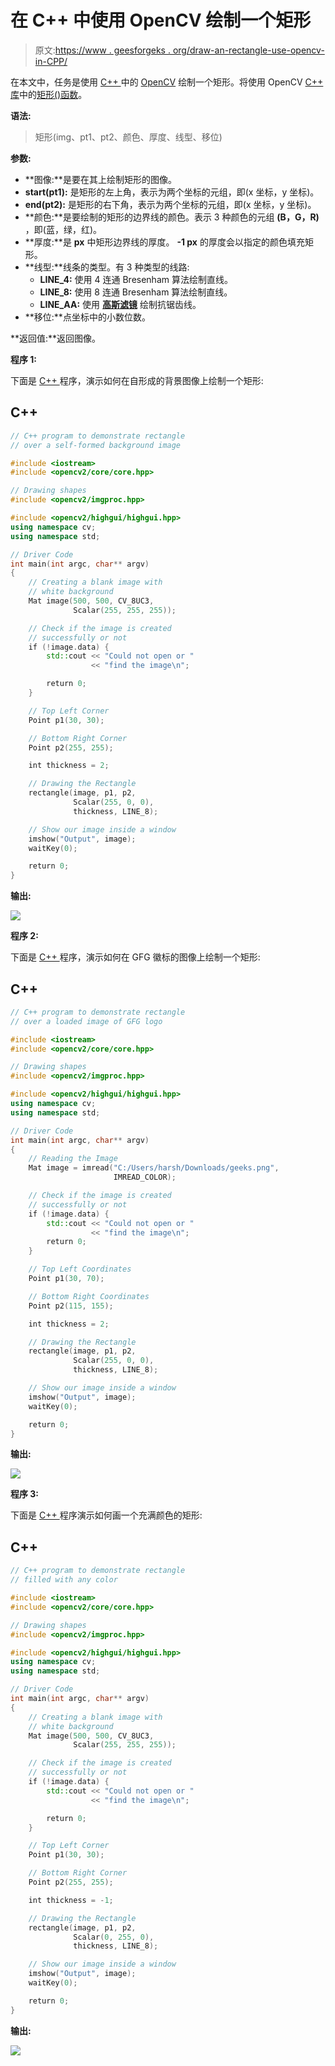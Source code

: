 # 在 C++ 中使用 OpenCV 绘制一个矩形

> 原文:[https://www . geesforgeks . org/draw-an-rectangle-use-opencv-in-CPP/](https://www.geeksforgeeks.org/draw-an-rectangle-using-opencv-in-cpp/)

在本文中，任务是使用 [C++ ](https://www.geeksforgeeks.org/c-plus-plus/) 中的 [OpenCV](https://www.geeksforgeeks.org/introduction-to-opencv/) 绘制一个矩形。将使用 OpenCV [C++ 库](https://www.geeksforgeeks.org/the-c-standard-template-library-stl/)中的[矩形()函数](https://www.geeksforgeeks.org/draw-rectangle-c-graphics/)。

**语法:**

> 矩形(img、pt1、pt2、颜色、厚度、线型、移位)

**参数:**

*   **图像:**是要在其上绘制矩形的图像。
*   **start(pt1):** 是矩形的左上角，表示为两个坐标的元组，即(x 坐标，y 坐标)。
*   **end(pt2):** 是矩形的右下角，表示为两个坐标的元组，即(x 坐标，y 坐标)。
*   **颜色:**是要绘制的矩形的边界线的颜色。表示 3 种颜色的元组 **(B，G，R)** ，即(蓝，绿，红)。
*   **厚度:**是 **px** 中矩形边界线的厚度。 **-1 px** 的厚度会以指定的颜色填充矩形。
*   **线型:**线条的类型。有 3 种类型的线路:
    *   **LINE_4:** 使用 4 连通 Bresenham 算法绘制直线。
    *   **LINE_8:** 使用 8 连通 Bresenham 算法绘制直线。
    *   **LINE_AA:** 使用 [**高斯滤镜**](https://www.geeksforgeeks.org/gaussian-filter-generation-c/) 绘制抗锯齿线。
*   **移位:**点坐标中的小数位数。

**返回值:**返回图像。

**程序 1:**

下面是 [C++ ](https://www.geeksforgeeks.org/c-plus-plus/) 程序，演示如何在自形成的背景图像上绘制一个矩形:

## C++

```cpp
// C++ program to demonstrate rectangle
// over a self-formed background image

#include <iostream>
#include <opencv2/core/core.hpp>

// Drawing shapes
#include <opencv2/imgproc.hpp>

#include <opencv2/highgui/highgui.hpp>
using namespace cv;
using namespace std;

// Driver Code
int main(int argc, char** argv)
{
    // Creating a blank image with
    // white background
    Mat image(500, 500, CV_8UC3,
              Scalar(255, 255, 255));

    // Check if the image is created
    // successfully or not
    if (!image.data) {
        std::cout << "Could not open or "
                  << "find the image\n";

        return 0;
    }

    // Top Left Corner
    Point p1(30, 30);

    // Bottom Right Corner
    Point p2(255, 255);

    int thickness = 2;

    // Drawing the Rectangle
    rectangle(image, p1, p2,
              Scalar(255, 0, 0),
              thickness, LINE_8);

    // Show our image inside a window
    imshow("Output", image);
    waitKey(0);

    return 0;
}
```

**输出:**

[![](img/2d1b59d8bceccd1eb6be2d45ca7e75ce.png)](https://media.geeksforgeeks.org/wp-content/uploads/20210123125516/gg.jpg)

**程序 2:**

下面是 [C++ ](https://www.geeksforgeeks.org/c-plus-plus/) 程序，演示如何在 GFG 徽标的图像上绘制一个矩形:

## C++

```cpp
// C++ program to demonstrate rectangle
// over a loaded image of GFG logo

#include <iostream>
#include <opencv2/core/core.hpp>

// Drawing shapes
#include <opencv2/imgproc.hpp>

#include <opencv2/highgui/highgui.hpp>
using namespace cv;
using namespace std;

// Driver Code
int main(int argc, char** argv)
{
    // Reading the Image
    Mat image = imread("C:/Users/harsh/Downloads/geeks.png",
                       IMREAD_COLOR);

    // Check if the image is created
    // successfully or not
    if (!image.data) {
        std::cout << "Could not open or "
                  << "find the image\n";
        return 0;
    }

    // Top Left Coordinates
    Point p1(30, 70);

    // Bottom Right Coordinates
    Point p2(115, 155);

    int thickness = 2;

    // Drawing the Rectangle
    rectangle(image, p1, p2,
              Scalar(255, 0, 0),
              thickness, LINE_8);

    // Show our image inside a window
    imshow("Output", image);
    waitKey(0);

    return 0;
}
```

**输出:**

[![](img/e0248428c3c578e4845a5e1834266c7a.png)](https://media.geeksforgeeks.org/wp-content/uploads/20210123124652/gg.jpg)

**程序 3:**

下面是 [C++ ](https://www.geeksforgeeks.org/c-plus-plus/) 程序演示如何画一个充满颜色的矩形:

## C++

```cpp
// C++ program to demonstrate rectangle
// filled with any color

#include <iostream>
#include <opencv2/core/core.hpp>

// Drawing shapes
#include <opencv2/imgproc.hpp>

#include <opencv2/highgui/highgui.hpp>
using namespace cv;
using namespace std;

// Driver Code
int main(int argc, char** argv)
{
    // Creating a blank image with
    // white background
    Mat image(500, 500, CV_8UC3,
              Scalar(255, 255, 255));

    // Check if the image is created
    // successfully or not
    if (!image.data) {
        std::cout << "Could not open or "
                  << "find the image\n";

        return 0;
    }

    // Top Left Corner
    Point p1(30, 30);

    // Bottom Right Corner
    Point p2(255, 255);

    int thickness = -1;

    // Drawing the Rectangle
    rectangle(image, p1, p2,
              Scalar(0, 255, 0),
              thickness, LINE_8);

    // Show our image inside a window
    imshow("Output", image);
    waitKey(0);

    return 0;
}
```

**输出:**

[![](img/5ca305e7476d2665bb6eaf9b2789c94e.png)](https://media.geeksforgeeks.org/wp-content/uploads/20210123130021/gg.jpg)